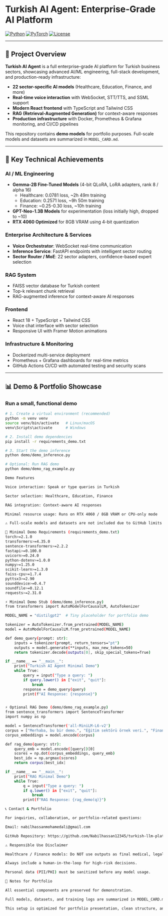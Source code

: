 # Turkish AI Agent: Enterprise-Grade AI Platform

[![Python](https://img.shields.io/badge/Python-3.11+-blue)](https://www.python.org/)
[![PyTorch](https://img.shields.io/badge/PyTorch-2.1+-red)](https://pytorch.org/)
[![License](https://img.shields.io/badge/License-MIT-green)](LICENSE)

---

## 🚀 Project Overview

**Turkish AI Agent** is a full enterprise-grade AI platform for Turkish business sectors, showcasing advanced AI/ML engineering, full-stack development, and production-ready infrastructure:

- **22 sector-specific AI models** (Healthcare, Education, Finance, and more)
- **Real-time voice interaction** with WebSocket, STT/TTS, and SSML support
- **Modern React frontend** with TypeScript and Tailwind CSS
- **RAG (Retrieval-Augmented Generation)** for context-aware responses
- **Production infrastructure** with Docker, Prometheus & Grafana monitoring, and CI/CD pipelines

This repository contains **demo models** for portfolio purposes. Full-scale models and datasets are summarized in `MODEL_CARD.md`.

---

## 🎯 Key Technical Achievements

### AI / ML Engineering
- **Gemma-2B Fine-Tuned Models** (4-bit QLoRA, LoRA adapters, rank 8 / alpha 16)
  - Healthcare: 0.0781 loss, ~2h 49m training
  - Education: 0.2571 loss, ~9h 50m training
  - Finance: ~0.25-0.30 loss, ~10h training
- **GPT-Neo-1.3B Models** for experimentation (loss initially high, dropped to ~10)
- **RTX 4060 Optimized** for 8GB VRAM using 4-bit quantization

### Enterprise Architecture & Services
- **Voice Orchestrator**: WebSocket real-time communication
- **Inference Service**: FastAPI endpoints with intelligent sector routing
- **Sector Router / MoE**: 22 sector adapters, confidence-based expert selection

### RAG System
- FAISS vector database for Turkish content
- Top-k relevant chunk retrieval
- RAG-augmented inference for context-aware AI responses

### Frontend
- React 18 + TypeScript + Tailwind CSS
- Voice chat interface with sector selection
- Responsive UI with Framer Motion animations

### Infrastructure & Monitoring
- Dockerized multi-service deployment
- Prometheus + Grafana dashboards for real-time metrics
- GitHub Actions CI/CD with automated testing and security scans

---

## 📊 Demo & Portfolio Showcase

### Run a small, functional demo

```bash
# 1. Create a virtual environment (recommended)
python -m venv venv
source venv/bin/activate   # Linux/macOS
venv\Scripts\activate      # Windows

# 2. Install demo dependencies
pip install -r requirements_demo.txt

# 3. Start the demo inference
python demo/demo_inference.py

# Optional: Run RAG demo
python demo/demo_rag_example.py

Demo Features

Voice interaction: Speak or type queries in Turkish

Sector selection: Healthcare, Education, Finance

RAG integration: Context-aware AI responses

Minimal resource usage: Runs on RTX 4060 / 8GB VRAM or CPU-only mode

⚠️ Full-scale models and datasets are not included due to GitHub limits. This demo demonstrates core functionality for portfolio purposes.

📝 Minimal Demo Requirements (requirements_demo.txt)
torch>=2.1.0
transformers>=4.35.0
sentence-transformers>=2.2.2
fastapi>=0.100.0
uvicorn>=0.24.0
python-dotenv>=1.0.0
numpy>=1.25.0
scikit-learn>=1.3.0
faiss-cpu>=1.7.4
pyttsx3>=2.90
sounddevice>=0.4.7
soundfile>=0.12.1
requests>=2.31.0

⚡ Minimal Demo Stub (demo/demo_inference.py)
from transformers import AutoModelForCausalLM, AutoTokenizer

MODEL_NAME = "distilgpt2"  # Tiny placeholder for portfolio demo

tokenizer = AutoTokenizer.from_pretrained(MODEL_NAME)
model = AutoModelForCausalLM.from_pretrained(MODEL_NAME)

def demo_query(prompt: str):
    inputs = tokenizer(prompt, return_tensors="pt")
    outputs = model.generate(**inputs, max_new_tokens=50)
    return tokenizer.decode(outputs[0], skip_special_tokens=True)

if __name__ == "__main__":
    print("Turkish AI Agent Minimal Demo")
    while True:
        query = input("Type a query: ")
        if query.lower() in ["exit", "quit"]:
            break
        response = demo_query(query)
        print(f"AI Response: {response}")


⚡ Optional RAG Demo (demo/demo_rag_example.py)
from sentence_transformers import SentenceTransformer
import numpy as np

model = SentenceTransformer('all-MiniLM-L6-v2')
corpus = ["Merhaba, bu bir demo.", "Eğitim sektörü örnek veri.", "Finans sektörü örnek veri."]
corpus_embeddings = model.encode(corpus)

def rag_demo(query: str):
    query_emb = model.encode([query])[0]
    scores = np.dot(corpus_embeddings, query_emb)
    best_idx = np.argmax(scores)
    return corpus[best_idx]

if __name__ == "__main__":
    print("RAG Minimal Demo")
    while True:
        q = input("Type a query: ")
        if q.lower() in ["exit", "quit"]:
            break
        print(f"RAG Response: {rag_demo(q)}")

📞 Contact & Portfolio

For inquiries, collaboration, or portfolio-related questions:

Email: nabilhassanmohamedali@gmail.com

GitHub Repository: https://github.com/Nabilhassan12345/turkish-llm-platform

⚠️ Responsible Use Disclaimer

Healthcare / Finance models: Do NOT use outputs as final medical, legal, or financial advice.

Always include a human-in-the-loop for high-risk decisions.

Personal data (PII/PHI) must be sanitized before any model usage.

📝 Notes for Portfolio

All essential components are preserved for demonstration.

Full models, datasets, and training logs are summarized in MODEL_CARD.md.

This setup is optimized for portfolio presentation, clean structure, and easy demo execution.
